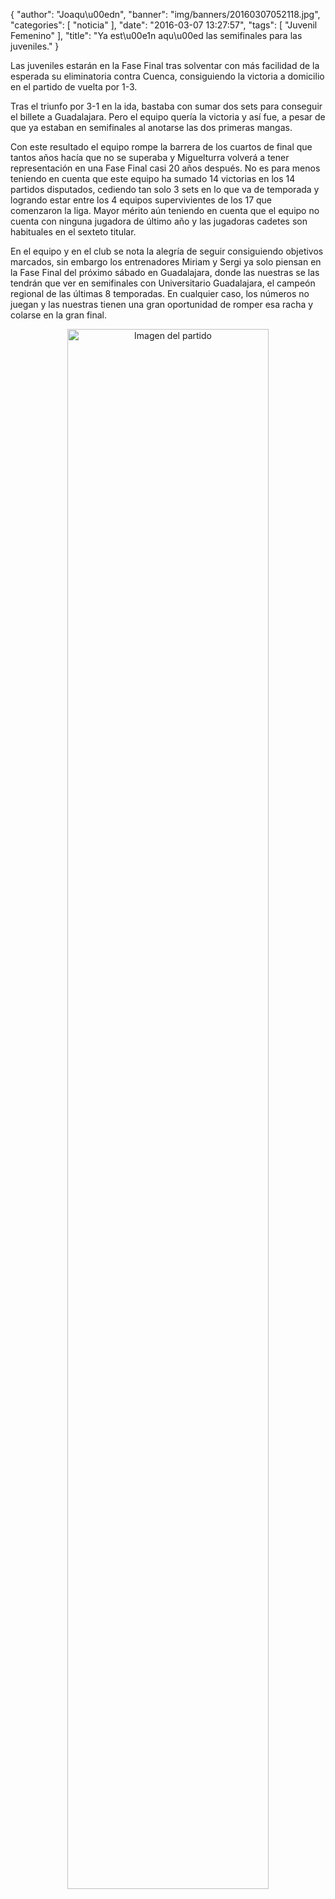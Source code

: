 {
  "author": "Joaqu\u00edn", 
  "banner": "img/banners/20160307052118.jpg", 
  "categories": [
    "noticia"
  ], 
  "date": "2016-03-07 13:27:57", 
  "tags": [
    "Juvenil Femenino"
  ], 
  "title": "Ya est\u00e1n aqu\u00ed las semifinales para las juveniles."
}

Las juveniles estarán en la Fase Final tras solventar con más facilidad de la esperada su eliminatoria contra Cuenca, consiguiendo la victoria a domicilio en el partido de vuelta por 1-3. 

Tras el triunfo por 3-1 en la ida, bastaba con sumar dos sets para conseguir el billete a Guadalajara. Pero el equipo quería la victoria y así fue, a pesar de que ya estaban en semifinales al anotarse las dos primeras mangas.

Con este resultado el equipo rompe la barrera de los cuartos de final que tantos años hacía que no se superaba y Miguelturra volverá a tener representación en una Fase Final casi 20 años después. No es para menos teniendo en cuenta que este equipo ha sumado 14 victorias en los 14 partidos disputados, cediendo tan solo 3 sets en lo que va de temporada y logrando estar entre los 4 equipos supervivientes de los 17 que comenzaron la liga. Mayor mérito aún teniendo en cuenta que el equipo no cuenta con ninguna jugadora de último año y las jugadoras cadetes son habituales en el sexteto titular.

En el equipo y en el club se nota la alegría de seguir consiguiendo objetivos marcados, sin embargo los entrenadores Miriam y Sergi ya solo piensan en la Fase Final del próximo sábado en Guadalajara, donde las nuestras se las tendrán que ver en semifinales con Universitario Guadalajara, el campeón regional de las últimas 8 temporadas. En cualquier caso, los números no juegan y las nuestras tienen una gran oportunidad de romper esa racha y colarse en la gran final.


<center>
<a target="_new" href="http://www.advmiguelturra.org/img/banners/20160307052118.jpg"> 
<img alt="Imagen del partido" width="80%" align="center" src="http://www.advmiguelturra.org/img/banners/20160307052118.jpg"/> </a> </center> 

